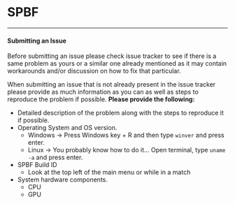 # SPBF
---
#### Submitting an Issue
Before submitting an issue please check issue tracker to see if there is a same problem as yours or a similar one already mentioned as it may contain workarounds and/or discussion on how to fix that particular.

When submitting an issue that is not already present in the issue tracker please provide as much information as you can as well as steps to reproduce the problem if possible.
**Please provide the following:**
- Detailed description of the problem along with the steps to reproduce it if possible.
- Operating System and OS version.
  - Windows -> Press Windows key + R and then type `winver` and press enter.
  - Linux -> You probably know how to do it... Open terminal, type `uname -a` and press enter.
- SPBF Build ID
  - Look at the top left of the main menu or while in a match
- System hardware components.
  - CPU
  - GPU
